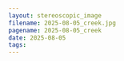 ```yaml
---
layout: stereoscopic_image
filename: 2025-08-05_creek.jpg
pagename: 2025-08-05_creek
date: 2025-08-05
tags:
---
```

